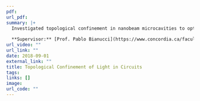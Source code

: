 ```yaml
---
pdf: 
url_pdf: 
summary: |+
  Investigated topological confinement in nanobeam microcavities to optimize photonic circuits. Simulated resonant modes to control frequency, intensity, and phase for quantum and optical applications.
  
  **Supervisor:** [Prof. Pablo Bianucci](https://www.concordia.ca/faculty/pablo-bianucci.html)
url_video: ""
url_link: ""
date: 2018-09-01
external_link: ""
title: Topological Confinement of Light in Circuits
tags:
links: []
image: 
url_code: ""
---
```

